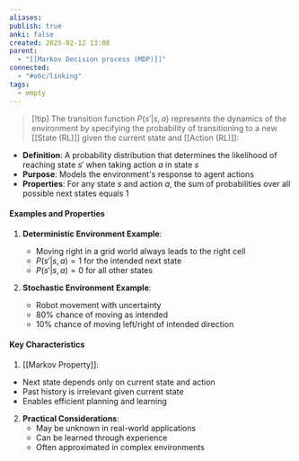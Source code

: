 ```yaml
---
aliases: 
publish: true
anki: false
created: 2025-02-12 13:08
parent:
  - "[[Markov Decision process (MDP)]]"
connected:
  - "#обс/linking"
tags:
  - empty
---
```


> [!tip] The transition function $P(s'|s,a)$ 
represents the dynamics of the environment by specifying the probability of transitioning to a new [[State (RL)]]  given the current state and [[Action (RL)]]:
- **Definition**: A probability distribution that determines the likelihood of reaching state $s'$ when taking action $a$ in state $s$
- **Purpose**: Models the environment's response to agent actions
- **Properties**: For any state $s$ and action $a$, the sum of probabilities over all possible next states equals 1

#### Examples and Properties

1. **Deterministic Environment Example**:
   - Moving right in a grid world always leads to the right cell
   - $P(s'|s,a) = 1$ for the intended next state
   - $P(s'|s,a) = 0$ for all other states

2. **Stochastic Environment Example**:
   - Robot movement with uncertainty
   - 80% chance of moving as intended
   - 10% chance of moving left/right of intended direction

#### Key Characteristics
1.  [[Markov Property]]:
   - Next state depends only on current state and action
   - Past history is irrelevant given current state
   - Enables efficient planning and learning

2. **Practical Considerations**:
   - May be unknown in real-world applications
   - Can be learned through experience
   - Often approximated in complex environments

